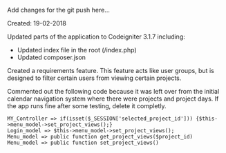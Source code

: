 Add changes for the git push here...

Created: 19-02-2018 

Updated parts of the application to Codeigniter 3.1.7 including:
* Updated index file in the root (/index.php)
* Updated composer.json

Created a requirements feature. This feature acts like user groups, but is designed to filter certain users from viewing certain projects. 

Commented out the following code because it was left over from the initial calendar navigation system where there were projects and project days. If the app runs fine after some testing, delete it completly. 

	MY_Controller => if(isset($_SESSION['selected_project_id'])) {$this->menu_model->set_project_views();}
	Login_model => $this->menu_model->set_project_views();
	Menu_model => public function get_project_views($project_id)
	Menu_model => public function set_project_views()

